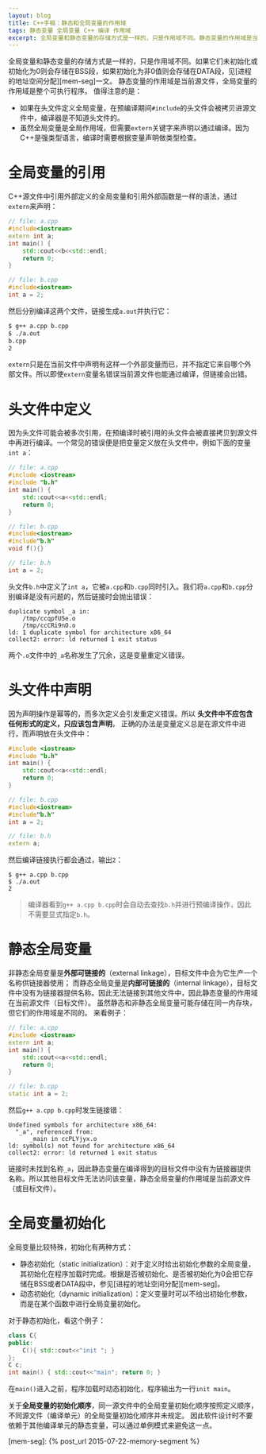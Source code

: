 ```yaml
---
layout: blog
title: C++手稿：静态和全局变量的作用域
tags: 静态变量 全局变量 C++ 编译 作用域 
excerpt: 全局变量和静态变量的存储方式是一样的，只是作用域不同。静态变量的作用域是当前源文件，全局变量的作用域是整个可执行程序。
---
```


全局变量和静态变量的存储方式是一样的，只是作用域不同。如果它们未初始化或初始化为0则会存储在BSS段，如果初始化为非0值则会存储在DATA段，见[进程的地址空间分配][mem-seg]一文。
静态变量的作用域是当前源文件，全局变量的作用域是整个可执行程序。 值得注意的是：

* 如果在头文件定义全局变量，在预编译期间`#include`的头文件会被拷贝进源文件中，编译器是不知道头文件的。
* 虽然全局变量是全局作用域，但需要`extern`关键字来声明以通过编译。因为C++是强类型语言，编译时需要根据变量声明做类型检查。

<!--more-->

# 全局变量的引用

C++源文件中引用外部定义的全局变量和引用外部函数是一样的语法，通过`extern`来声明：

```cpp
// file: a.cpp
#include<iostream>
extern int a;
int main() {
    std::cout<<b<<std::endl;
    return 0;
}

// file: b.cpp
#include<iostream>
int a = 2;
```

然后分别编译这两个文件，链接生成`a.out`并执行它：

```bash
$ g++ a.cpp b.cpp
$ ./a.out
b.cpp
2
```

`extern`只是在当前文件中声明有这样一个外部变量而已，并不指定它来自哪个外部文件。所以即使`extern`变量名错误当前源文件也能通过编译，但链接会出错。

# 头文件中定义

因为头文件可能会被多次引用，在预编译时被引用的头文件会被直接拷贝到源文件中再进行编译。一个常见的错误便是把变量定义放在头文件中，例如下面的变量`int a`：

```cpp
// file: a.cpp
#include <iostream>
#include "b.h"
int main() {
    std::cout<<a<<std::endl;
    return 0;
}

// file: b.cpp
#include<iostream>
#include"b.h"
void f(){}

// file: b.h
int a = 2;
```

头文件`b.h`中定义了`int a`，它被`a.cpp`和`b.cpp`同时引入。我们将`a.cpp`和`b.cpp`分别编译是没有问题的，然后链接时会抛出错误：

```
duplicate symbol _a in:
    /tmp/ccqpfU5e.o
    /tmp/ccCRi9nO.o
ld: 1 duplicate symbol for architecture x86_64
collect2: error: ld returned 1 exit status
```

两个`.o`文件中的`_a`名称发生了冗余，这是变量重定义错误。

# 头文件中声明

因为声明操作是幂等的，而多次定义会引发重定义错误。所以 **头文件中不应包含任何形式的定义，只应该包含声明**，
正确的办法是变量定义总是在源文件中进行，而声明放在头文件中：

```cpp
#include <iostream>
#include "b.h"
int main() {
    std::cout<<a<<std::endl;
    return 0;
}

// file: b.cpp
#include<iostream>
#include"b.h"
int a = 2;

// file: b.h
extern a;
```

然后编译链接执行都会通过，输出`2`：

```
$ g++ a.cpp b.cpp
$ ./a.out
2
```

> 编译器看到`g++ a.cpp b.cpp`时会自动去查找`b.h`并进行预编译操作，因此不需要显式指定`b.h`。

# 静态全局变量

非静态全局变量是**外部可链接的**（external linkage），目标文件中会为它生产一个名称供链接器使用；
而静态全局变量是**内部可链接的**（internal linkage），目标文件中没有为链接器提供名称。因此无法链接到其他文件中，因此静态变量的作用域在当前源文件（目标文件）。
虽然静态和非静态全局变量可能存储在同一内存块，但它们的作用域是不同的。 来看例子：

```cpp
// file: a.cpp
#include <iostream>
extern int a;
int main() {
    std::cout<<a<<std::endl;
    return 0;
}

// file: b.cpp
static int a = 2;
```

然后`g++ a.cpp b.cpp`时发生链接错：

```
Undefined symbols for architecture x86_64:
  "_a", referenced from:
      _main in ccPLYjyx.o
ld: symbol(s) not found for architecture x86_64
collect2: error: ld returned 1 exit status
```

链接时未找到名称`_a`，因此静态变量在编译得到的目标文件中没有为链接器提供名称。所以其他目标文件无法访问该变量，静态全局变量的作用域是当前源文件（或目标文件）。

# 全局变量初始化

全局变量比较特殊，初始化有两种方式：

* 静态初始化（static initialization）：对于定义时给出初始化参数的全局变量，其初始化在程序加载时完成。根据是否被初始化、是否被初始化为0会把它存储在BSS或者DATA段中，参见[进程的地址空间分配][mem-seg]。
* 动态初始化（dynamic initialization）：定义变量时可以不给出初始化参数，而是在某个函数中进行全局变量初始化。

对于静态初始化，看这个例子：

```cpp
class C{
public:
    C(){ std::cout<<"init "; }
};
C c;
int main() { std::cout<<"main"; return 0; }
```

在`main()`进入之前，程序加载时动态初始化，程序输出为一行`init main`。

关于**全局变量的初始化顺序**，同一源文件中的全局变量初始化顺序按照定义顺序，不同源文件（编译单元）的全局变量初始化顺序并未规定。
因此软件设计时不要依赖于其他编译单元的静态变量，可以通过单例模式来避免这一点。


[mem-seg]: {% post_url 2015-07-22-memory-segment %}
